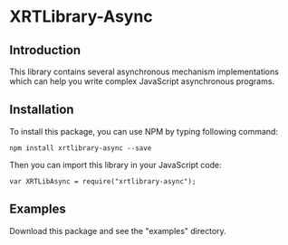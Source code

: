 ﻿# XRTLibrary-Async

## Introduction

This library contains several asynchronous mechanism implementations which can help you write complex JavaScript asynchronous programs.

## Installation

To install this package, you can use NPM by typing following command:

```
npm install xrtlibrary-async --save
```

Then you can import this library in your JavaScript code:

```
var XRTLibAsync = require("xrtlibrary-async");
```

## Examples

Download this package and see the "examples" directory.

